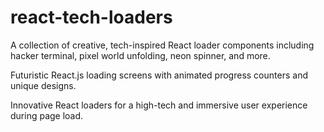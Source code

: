 # react-tech-loaders
A collection of creative, tech-inspired React loader components including hacker terminal, pixel world unfolding, neon spinner, and more.

Futuristic React.js loading screens with animated progress counters and unique designs.

Innovative React loaders for a high-tech and immersive user experience during page load.

